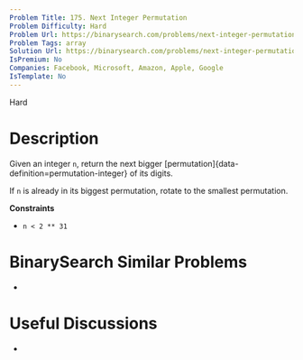 ```yaml
---
Problem Title: 175. Next Integer Permutation
Problem Difficulty: Hard
Problem Url: https://binarysearch.com/problems/next-integer-permutation/
Problem Tags: array
Solution Url: https://binarysearch.com/problems/next-integer-permutation/solutions/
IsPremium: No
Companies: Facebook, Microsoft, Amazon, Apple, Google
IsTemplate: No
---
```


<span style="color: ;">Hard</span>

# Description

Given an integer `n`, return the next bigger [permutation]{data-definition=permutation-integer} of its digits.

If `n` is already in its biggest permutation, rotate to the smallest permutation.

**Constraints**

- `n < 2 ** 31`

# BinarySearch Similar Problems

- []()

# Useful Discussions

- []()
